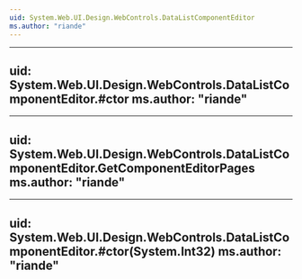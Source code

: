 ```yaml
---
uid: System.Web.UI.Design.WebControls.DataListComponentEditor
ms.author: "riande"
---
```


---
uid: System.Web.UI.Design.WebControls.DataListComponentEditor.#ctor
ms.author: "riande"
---

---
uid: System.Web.UI.Design.WebControls.DataListComponentEditor.GetComponentEditorPages
ms.author: "riande"
---

---
uid: System.Web.UI.Design.WebControls.DataListComponentEditor.#ctor(System.Int32)
ms.author: "riande"
---
